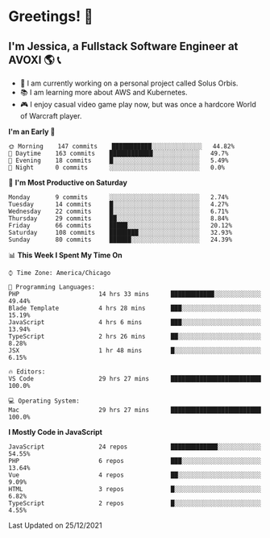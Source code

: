 # Greetings! 🧠

## I'm Jessica, a Fullstack Software Engineer at AVOXI 🌎 📞

- 🌟 I am currently working on a personal project called Solus Orbis.
- 📚 I am learning more about AWS and Kubernetes.
- 🎮 I enjoy casual video game play now, but was once a hardcore World of Warcraft player.

<!--START_SECTION:waka-->
**I'm an Early 🐤** 

```text
🌞 Morning    147 commits    ███████████░░░░░░░░░░░░░░   44.82% 
🌆 Daytime    163 commits    ████████████░░░░░░░░░░░░░   49.7% 
🌃 Evening    18 commits     █░░░░░░░░░░░░░░░░░░░░░░░░   5.49% 
🌙 Night      0 commits      ░░░░░░░░░░░░░░░░░░░░░░░░░   0.0%

```
📅 **I'm Most Productive on Saturday** 

```text
Monday       9 commits      ░░░░░░░░░░░░░░░░░░░░░░░░░   2.74% 
Tuesday      14 commits     █░░░░░░░░░░░░░░░░░░░░░░░░   4.27% 
Wednesday    22 commits     █░░░░░░░░░░░░░░░░░░░░░░░░   6.71% 
Thursday     29 commits     ██░░░░░░░░░░░░░░░░░░░░░░░   8.84% 
Friday       66 commits     █████░░░░░░░░░░░░░░░░░░░░   20.12% 
Saturday     108 commits    ████████░░░░░░░░░░░░░░░░░   32.93% 
Sunday       80 commits     ██████░░░░░░░░░░░░░░░░░░░   24.39%

```


📊 **This Week I Spent My Time On** 

```text
⌚︎ Time Zone: America/Chicago

💬 Programming Languages: 
PHP                      14 hrs 33 mins      ████████████░░░░░░░░░░░░░   49.44% 
Blade Template           4 hrs 28 mins       ███░░░░░░░░░░░░░░░░░░░░░░   15.19% 
JavaScript               4 hrs 6 mins        ███░░░░░░░░░░░░░░░░░░░░░░   13.94% 
TypeScript               2 hrs 26 mins       ██░░░░░░░░░░░░░░░░░░░░░░░   8.28% 
JSX                      1 hr 48 mins        █░░░░░░░░░░░░░░░░░░░░░░░░   6.15%

🔥 Editors: 
VS Code                  29 hrs 27 mins      █████████████████████████   100.0%

💻 Operating System: 
Mac                      29 hrs 27 mins      █████████████████████████   100.0%

```

**I Mostly Code in JavaScript** 

```text
JavaScript               24 repos            █████████████░░░░░░░░░░░░   54.55% 
PHP                      6 repos             ███░░░░░░░░░░░░░░░░░░░░░░   13.64% 
Vue                      4 repos             ██░░░░░░░░░░░░░░░░░░░░░░░   9.09% 
HTML                     3 repos             █░░░░░░░░░░░░░░░░░░░░░░░░   6.82% 
TypeScript               2 repos             █░░░░░░░░░░░░░░░░░░░░░░░░   4.55%

```



 Last Updated on 25/12/2021
<!--END_SECTION:waka-->

<!--
**jessikuh/jessikuh** is a ✨ _special_ ✨ repository because its `README.md` (this file) appears on your GitHub profile.

Here are some ideas to get you started:

- 🔭 I’m currently working on ...
- 🌱 I’m currently learning ...
- 👯 I’m looking to collaborate on ...
- 🤔 I’m looking for help with ...
- 💬 Ask me about ...
- 📫 How to reach me: ...
- 😄 Pronouns: ...
- ⚡ Fun fact: ...
-->
